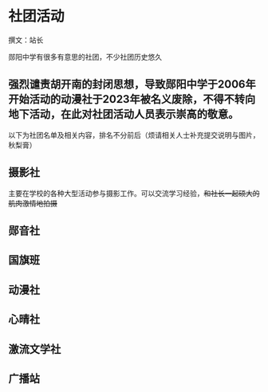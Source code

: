 # 社团活动
撰文：站长 

郧阳中学有很多有意思的社团，不少社团历史悠久

## 强烈谴责胡开南的封闭思想，导致郧阳中学于2006年开始活动的动漫社于2023年被名义废除，不得不转向地下活动，在此对社团活动人员表示崇高的敬意。

以下为社团名单及相关内容，排名不分前后（烦请相关人士补充提交说明与图片，秋梨膏）


## 摄影社

主要在学校的各种大型活动参与摄影工作。可以交流学习经验，~~和社长一起硕大的肌肉激情地拍摄~~

## 郧音社


## 国旗班


## 动漫社


## 心晴社


## 激流文学社


## 广播站
